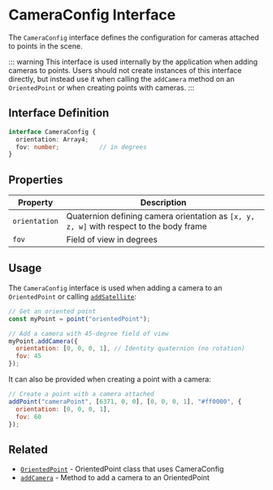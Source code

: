 # CameraConfig Interface

The `CameraConfig` interface defines the configuration for cameras attached to points in the scene.

::: warning
This interface is used internally by the application when adding cameras to points. Users should not create instances of this interface directly, but instead use it when calling the `addCamera` method on an `OrientedPoint` or when creating points with cameras.
:::

## Interface Definition

```typescript
interface CameraConfig {
  orientation: Array4;
  fov: number;           // in degrees
}
```

## Properties

| Property      | Description                                                    |
|---------------|----------------------------------------------------------------|
| `orientation` | Quaternion defining camera orientation as `[x, y, z, w]` with respect to the body frame      |
| `fov`         | Field of view in degrees                                       |

## Usage

The `CameraConfig` interface is used when adding a camera to an `OrientedPoint`
or calling [`addSatellite`](/dsl/commands/addSatellite):

```javascript
// Get an oriented point
const myPoint = point("orientedPoint");

// Add a camera with 45-degree field of view
myPoint.addCamera({
  orientation: [0, 0, 0, 1], // Identity quaternion (no rotation)
  fov: 45
});
```

It can also be provided when creating a point with a camera:

```javascript
// Create a point with a camera attached
addPoint("cameraPoint", [6371, 0, 0], [0, 0, 0, 1], "#ff0000", {
  orientation: [0, 0, 0, 1],
  fov: 60
});
```

## Related

- [`OrientedPoint`](/dsl/classes/orientedPoint) - OrientedPoint class that uses CameraConfig
- [`addCamera`](/dsl/commands/addCamera) - Method to add a camera to an OrientedPoint
